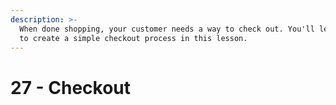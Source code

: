 ```yaml
---
description: >-
  When done shopping, your customer needs a way to check out. You'll learn how
  to create a simple checkout process in this lesson.
---
```


# 27 - Checkout

